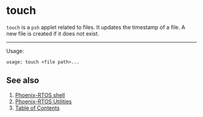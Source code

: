 # touch

`touch` is a `psh` applet related to files. It updates the timestamp of a file. A new file is created if it does not exist.

---

Usage:
```
usage: touch <file path>...
```

## See also

1. [Phoenix-RTOS shell](psh.md)
2. [Phoenix-RTOS Utilities](README.md)
3. [Table of Contents](../README.md)
